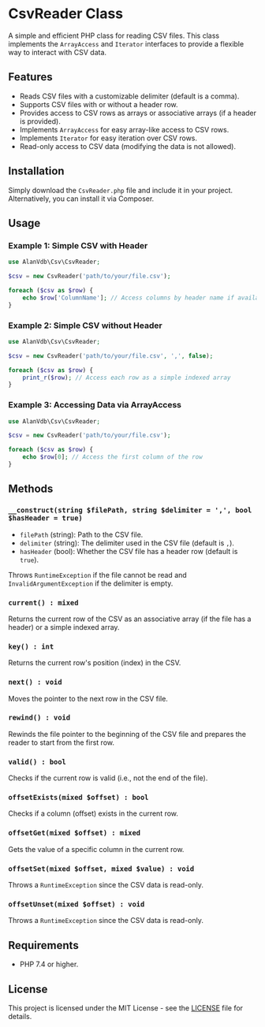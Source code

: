 # CsvReader Class

A simple and efficient PHP class for reading CSV files. This class implements the `ArrayAccess` and `Iterator` interfaces to provide a flexible way to interact with CSV data.

## Features

- Reads CSV files with a customizable delimiter (default is a comma).
- Supports CSV files with or without a header row.
- Provides access to CSV rows as arrays or associative arrays (if a header is provided).
- Implements `ArrayAccess` for easy array-like access to CSV rows.
- Implements `Iterator` for easy iteration over CSV rows.
- Read-only access to CSV data (modifying the data is not allowed).

## Installation

Simply download the `CsvReader.php` file and include it in your project. Alternatively, you can install it via Composer.

## Usage

### Example 1: Simple CSV with Header

```php
use AlanVdb\Csv\CsvReader;

$csv = new CsvReader('path/to/your/file.csv');

foreach ($csv as $row) {
    echo $row['ColumnName']; // Access columns by header name if available
}
```

### Example 2: Simple CSV without Header

```php
use AlanVdb\Csv\CsvReader;

$csv = new CsvReader('path/to/your/file.csv', ',', false);

foreach ($csv as $row) {
    print_r($row); // Access each row as a simple indexed array
}
```

### Example 3: Accessing Data via ArrayAccess

```php
use AlanVdb\Csv\CsvReader;

$csv = new CsvReader('path/to/your/file.csv');

foreach ($csv as $row) {
    echo $row[0]; // Access the first column of the row
}
```

## Methods

### `__construct(string $filePath, string $delimiter = ',', bool $hasHeader = true)`

- `filePath` (string): Path to the CSV file.
- `delimiter` (string): The delimiter used in the CSV file (default is `,`).
- `hasHeader` (bool): Whether the CSV file has a header row (default is `true`).

Throws `RuntimeException` if the file cannot be read and `InvalidArgumentException` if the delimiter is empty.

### `current() : mixed`

Returns the current row of the CSV as an associative array (if the file has a header) or a simple indexed array.

### `key() : int`

Returns the current row's position (index) in the CSV.

### `next() : void`

Moves the pointer to the next row in the CSV file.

### `rewind() : void`

Rewinds the file pointer to the beginning of the CSV file and prepares the reader to start from the first row.

### `valid() : bool`

Checks if the current row is valid (i.e., not the end of the file).

### `offsetExists(mixed $offset) : bool`

Checks if a column (offset) exists in the current row.

### `offsetGet(mixed $offset) : mixed`

Gets the value of a specific column in the current row.

### `offsetSet(mixed $offset, mixed $value) : void`

Throws a `RuntimeException` since the CSV data is read-only.

### `offsetUnset(mixed $offset) : void`

Throws a `RuntimeException` since the CSV data is read-only.

## Requirements

- PHP 7.4 or higher.

## License

This project is licensed under the MIT License - see the [LICENSE](LICENSE) file for details.